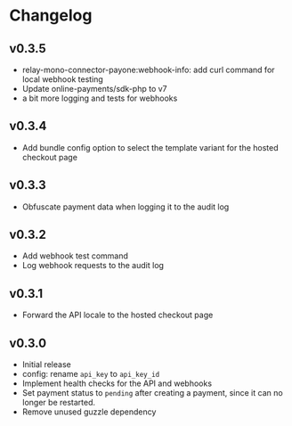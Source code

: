 # Changelog

## v0.3.5

* relay-mono-connector-payone:webhook-info: add curl command for local webhook testing
* Update online-payments/sdk-php to v7
* a bit more logging and tests for webhooks

## v0.3.4

* Add bundle config option to select the template variant for the hosted checkout page

## v0.3.3

* Obfuscate payment data when logging it to the audit log

## v0.3.2

* Add webhook test command
* Log webhook requests to the audit log

## v0.3.1

* Forward the API locale to the hosted checkout page

## v0.3.0

* Initial release
* config: rename `api_key` to `api_key_id`
* Implement health checks for the API and webhooks
* Set payment status to `pending` after creating a payment, since it can
  no longer be restarted.
* Remove unused guzzle dependency